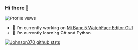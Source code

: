 ### Hi there 👋
![Profile views](https://gpvc.arturio.dev/Johnson070)

- 🔭 I’m currently working on [Mi Band 5 WatchFace Editor GUI](https://github.com/Johnson070/MiBand-5-watchface-editor)
- 🌱 I’m currently learning C# and Python

[![Johnson070 github stats](https://github-readme-stats.vercel.app/api?username=Johnson070&show_icons=true)](https://github.com/anuraghazra/github-readme-stats)

